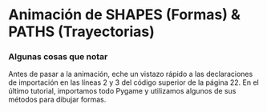 # Animación de SHAPES (Formas) & PATHS (Trayectorias)

### Algunas cosas que notar
Antes de pasar a la animación, eche un vistazo rápido a las declaraciones de importación en las líneas 2 y 3 del código superior de la página 22. En el último tutorial, importamos todo Pygame y utilizamos algunos de sus métodos para dibujar formas.
<!--stackedit_data:
eyJoaXN0b3J5IjpbMTgyODI2NzU4NiwxOTM2MzMzNTI5XX0=
-->